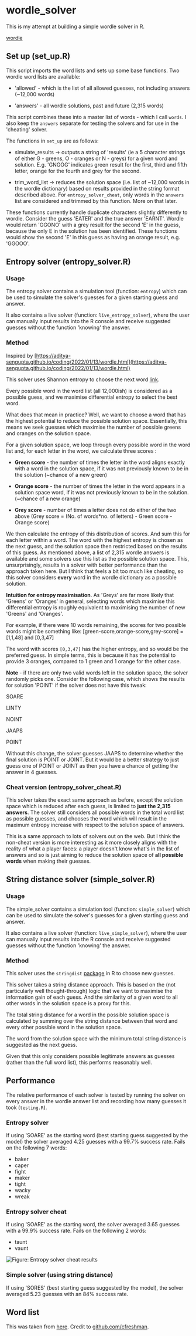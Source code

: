 # wordle_solver

This is my attempt at building a simple wordle solver in R.

[wordle](https://www.powerlanguage.co.uk/wordle/)

## Set up (set_up.R)

This script imports the word lists and sets up some base functions. Two wordle word lists are available:

* 'allowed' - which is the list of all allowed guesses, not including answers (~12,000 words)

* 'answers' - all wordle solutions, past and future (2,315 words) 

This script combines these into a master list of words - which I call `words`. I also keep the `answers` separate for testing the solvers and for use in the 'cheating' solver. 

The functions in `set_up` are as follows:

* simulate_results -> outputs a string of 'results' (ie a 5 character strings of either G - greens, O - oranges or N - greys) for a given word and solution. E.g. 'GNGOG' indicates green result for the first, third and fifth letter, orange for the fourth and grey for the second.

* trim_word_list -> reduces the solution space (i.e. list of ~12,000 words in the wordle dictionary) based on results provided in the string format described above. For `entropy_solver_cheat`, only words in the `answers` list are considered and trimmed by this function. More on that later.

These functions currently handle duplicate characters slightly differently to wordle. Consider the guess 'EATER' and the true answer 'EARNT'. Wordle would return 'GGONO' with a grey result for the second 'E' in the guess, because the only E in the solution has been identified. These functions would show the second 'E' in this guess as having an orange result, e.g. 'GGOOO'.

## Entropy solver (entropy_solver.R)

### Usage

The entropy solver contains a simulation tool (function: `entropy`) which can be used to simulate the solver's guesses for a given starting guess and answer. 

It also contains a live solver (function: `live_entropy_solver`), where the user can manually input results into the R console and receive suggested guesses without the function 'knowing' the answer.

### Method

Inspired by [https://aditya-sengupta.github.io/coding/2022/01/13/wordle.html](https://aditya-sengupta.github.io/coding/2022/01/13/wordle.html)

This solver uses Shannon entropy to choose the next word [link](https://en.wikipedia.org/wiki/Entropy_(information_theory)).

Every possible word in the word list (all 12,000ish) is considered as a possible guess, and we maximise differential entropy to select the best word. 

What does that mean in practice? Well, we want to choose a word that has the highest potential to reduce the possible solution space. Essentially, this means we seek guesses which maximise the number of possible greens and oranges on the solution space. 

For a given solution space, we loop through every possible word in the word list and, for each letter in the word, we calculate three scores :

* **Green score** - the number of times the letter in the word aligns exactly with a word in the solution space, if it was not previously known to be in the solution (~chance of a new green)

* **Orange score** - the number of times the letter in the word appears in a solution space word, if it was not previously known to be in the solution. (~chance of a new orange)

* **Grey score** - number of times a letter does not do either of the two above (Grey score = (No. of words*no. of letters) - Green score - Orange score)

We then calculate the entropy of this distribution of scores. And sum this for each letter within a word. The word with the highest entropy is chosen as the next guess, and the solution space then restricted based on the results of this guess. As mentioned above, a list of 2,315 wordle answers is available and some solvers use this list as the possible solution space. This, unsurprisingly, results in a solver with better performance than the approach taken here. But I think that feels a bit too much like cheating, so this solver considers **every** word in the wordle dictionary as a possible solution.

**Intuition for entropy maximisation**. As 'Greys' are far more likely that 'Greens' or 'Oranges' in general, selecting words which maximise this differential entropy is roughly equivalent to maximising the number of new 'Greens' and 'Oranges'.

For example, if there were 10 words remaining, the scores for two possible words might be something like: [green-score,orange-score,grey-score] = [1,1,48]  and  [0,3,47]

The word with scores `[0,3,47]` has the higher entropy, and so would be the preferred guess. In simple terms, this is because it has the potential to  provide 3 oranges, compared to 1 green and 1 orange for the other case. 

**Note** - if there are only two valid words left in the solution space, the solver randomly picks one. Consider the following case, which shows the results for solution 'POINT' if the solver does not have this tweak:

SOARE

LINTY

NOINT

JAAPS

POINT

Without this change, the solver guesses JAAPS to determine whether the final solution is POINT or JOINT. But it would be a better strategy to just guess one of POINT or JOINT as then you have a chance of getting the answer in 4 guesses.

### Cheat version (entropy_solver_cheat.R)

This solver takes the exact same approach as before, except the solution space which is reduced after each guess, is limited to **just the 2,315 answers**. The solver still considers all possible words in the total word list as possible guesses, and chooses the word which will result in the maximum entropy increase with respect to the solution space of answers.

This is a same approach to lots of solvers out on the web. But I think the non-cheat version is more interesting as it more closely aligns with the reality of what a player faces: a player doesn't know what's in the list of answers and so is just aiming to reduce the solution space of **all possible words** when making their guesses.

## String distance solver (simple_solver.R)

### Usage

The simple_solver contains a simulation tool (function: `simple_solver`) which can be used to simulate the solver's guesses for a given starting guess and answer. 

It also contains a live solver (function: `live_simple_solver`), where the user can manually input results into the R console and receive suggested guesses without the function 'knowing' the answer.

### Method

This solver uses the `stringdist` [package](https://cran.r-project.org/web/packages/stringdist/stringdist.pdf) in R to choose new guesses. 

This solver takes a string distance approach. This is based on the (not particularly well thought-through) logic that we want to maximise the information gain of each guess. And the similarity of a given word to all other words in the solution space is a proxy for this. 

The total string distance for a word in the possible solution space is calculated by summing over the string distance between that word and every other possible word in the solution space.

The word from the solution space with the minimum total string distance is suggested as the next guess.

Given that this only considers possible legitimate answers as guesses (rather than the full word list), this performs reasonably well.

## Performance

The relative performance of each solver is tested by running the solver on every answer in the wordle answer list and recording how many guesses it took (`testing.R`).

### Entropy solver
If using 'SOARE' as the starting word (best starting guess suggested by the model) the solver averaged 4.25 guesses with a 99.7% success rate. Fails on the following 7 words:

* baker
* caper
* fight
* maker
* tight
* wacky
* wreak

### Entropy solver cheat
If using 'SOARE' as the starting word, the solver averaged 3.65 guesses with a 99.9% success rate. Fails on the following 2 words:

* taunt
* vaunt

![Figure: Entropy solver cheat results](esc.png)

### Simple solver (using string distance)
If using 'SORES' (best starting guess suggested by the model), the solver averaged 5.23 guesses with an 84% success rate.

## Word list
This was taken from [here](https://gist.github.com/cfreshman). Credit to [github.com/cfreshman](https://github.com/cfreshman).
